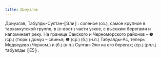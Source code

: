```yaml
---
title: Донузлав
---
```


Донузлав, Табулды-Султан-⟦Эли⟧
: соленое ⦅оз.⦆, самое крупное в тарханкутской группе, в ⦅с-вост.⦆ части узкое, с высоким берегами и напоминает реку. На границе Сакского и Черноморского районов – ❶ ⦅ср.⦆ ⦅тюрк.⦆ домуз – свинья; ❷ ⦅ср.⦆ ⦅б.⦆ ⦅н.п.⦆ Табуалды-Ас, теперь Медведево ⦅Черном.⦆ и ⦅б.⦆ ⦅н.п.⦆ Султан-Эли на его берегах; ⦅ср.⦆ ⦅рпл.⦆ табуалды ⦃Е5⦄.
